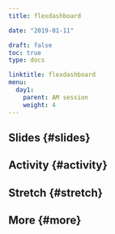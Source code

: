 ```yaml
---
title: flexdashboard

date: "2019-01-11"

draft: false
toc: true
type: docs

linktitle: flexdashboard
menu:
  day1:
    parent: AM session
    weight: 4
---
```


## Slides {#slides}

<!--[Link](../../../slides/flexdashboard.html)-->



## Activity {#activity}

## Stretch {#stretch}

## More {#more}
